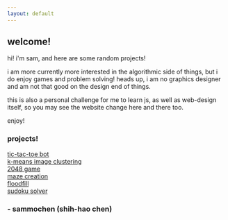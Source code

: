 ```yaml
---
layout: default
---
```


## welcome!

hi! i'm sam, and here are some random projects! 

i am more currently more interested in the algorithmic side of things, but i do enjoy games and problem solving! heads up, i am no graphics designer and am not that good on the design end of things.

this is also a personal challenge for me to learn js, as well as web-design itself, so you may see the website change here and there too.

enjoy!

### projects!
[tic-tac-toe bot](posts/tic-tac-toe)  
[k-means image clustering](posts/k-means)  
[2048 game](posts/2048)  
[maze creation](posts/maze)  
[floodfill](posts/floodfill)  
[sudoku solver](posts/sudoku)

### - sammochen (shih-hao chen)